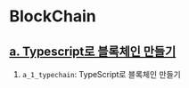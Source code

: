 # BlockChain

## [a. Typescript로 블록체인 만들기](https://nomadcoders.co/typescript-for-beginners)

1. `a_1_typechain`: TypeScript로 블록체인 만들기

